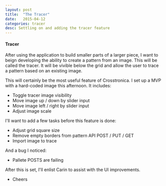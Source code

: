 ```yaml
---
layout: post
title:  "The Tracer"
date:   2015-04-12
categories: tracer
desc: Settling on and adding the tracer feature
---
```


#### Tracer

After using the application to build smaller parts of a larger piece, I want to beign developing the ability to create a pattern from an image. This will be called the tracer. It will be vivible below the grid and allow the user to trace a pattern based on an existing image.

This will certainly be the most useful feature of Crosstronica. I set up a MVP with a hard-coded image this afternoon. It includes:

- Toggle tracer image visibility
- Move image up / down by slider input
- Move image left / right by slider input
- Adjust image scale

I'll want to add a few tasks before this feature is done:

- Adjust grid square size
- Remove empty borders from pattern API POST / PUT / GET
- Import image to trace

And a bug I noticed:

- Pallete POSTS are failing

After this is set, I'll enlist Carin to assist with the UI improvements.

- Cheers
